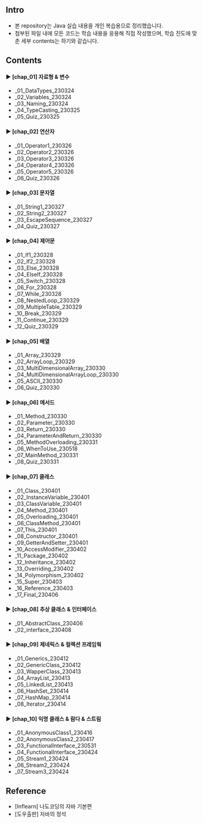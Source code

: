 ####
## Intro
- 본 repository는 Java 실습 내용을 개인 복습용으로 정리했습니다.
- 첨부된 파일 내에 모든 코드는 학습 내용을 응용해 직접 작성했으며, 학습 진도에 맞춘 세부 contents는 하기와 같습니다.
####
## Contents
#### ► [chap_01] 자료형 & 변수
- _01_DataTypes_230324
- _02_Variables_230324
- _03_Naming_230324
- _04_TypeCasting_230325
- _05_Quiz_230325
####
#### ► [chap_02] 연산자
- _01_Operator1_230326
- _02_Operator2_230326
- _03_Operator3_230326
- _04_Operator4_230326
- _05_Operator5_230326
- _06_Quiz_230326
####
#### ► [chap_03] 문자열
- _01_String1_230327
- _02_String2_230327
- _03_EscapeSequence_230327
- _04_Quiz_230327
####
#### ► [chap_04] 제어문
- _01_If1_230328
- _02_If2_230328
- _03_Else_230328
- _04_ElseIf_230328
- _05_Switch_230328
- _06_For_230328
- _07_While_230328
- _08_NestedLoop_230329
- _09_MultipleTable_230329
- _10_Break_230329
- _11_Continue_230329
- _12_Quiz_230329
####
#### ► [chap_05] 배열
- _01_Array_230329
- _02_ArrayLoop_230329
- _03_MultiDimensionalArray_230330
- _04_MultiDimensionalArrayLoop_230330
- _05_ASCII_230330
- _06_Quiz_230330
####
#### ► [chap_06] 메서드
- _01_Method_230330
- _02_Parameter_230330
- _03_Return_230330
- _04_ParameterAndReturn_230330
- _05_MethodOverloading_230331
- _06_WhenToUse_230518
- _07_MainMethod_230331
- _08_Quiz_230331
####
#### ► [chap_07] 클래스
- _01_Class_230401
- _02_InstanceVariable_230401
- _03_ClassVariable_230401
- _04_Method_230401
- _05_Overloading_230401
- _06_ClassMethod_230401
- _07_This_230401
- _08_Constructor_230401
- _09_GetterAndSetter_230401
- _10_AccessModifier_230402
- _11_Package_230402
- _12_Inheritance_230402
- _13_Overriding_230402
- _14_Polymorphism_230402
- _15_Super_230403
- _16_Reference_230403
- _17_Final_230406
####
#### ► [chap_08] 추상 클래스 & 인터페이스
- _01_AbstractClass_230406
- _02_interface_230408
####
#### ► [chap_09] 제네릭스 & 컬렉션 프레임웍
- _01_Generics_230412
- _02_GenericClass_230412
- _03_WapperClass_230413
- _04_ArrayList_230413
- _05_LinkedList_230413
- _06_HashSet_230414
- _07_HashMap_230414
- _08_Iterator_230414
####
#### ► [chap_10] 익명 클래스 & 람다 & 스트림
- _01_AnonymousClass1_230416
- _02_AnonymousClass2_230417
- _03_FunctionalInterface_230531
- _04_FunctionalInterface_230424
- _05_Stream1_230424
- _06_Stream2_230424
- _07_Stream3_230424
####
## Reference
- [Inflearn] 나도코딩의 자바 기본편
- [도우출판] 자바의 정석
####
